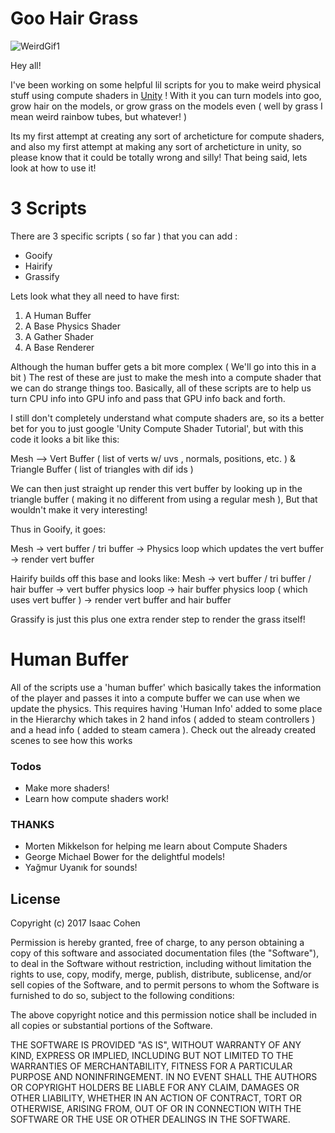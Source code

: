 # Goo Hair Grass

![WeirdGif1](http://i.imgur.com/Vhyzuig.gifv)

Hey all! 

I've been working on some helpful lil scripts for you to make weird physical stuff using compute shaders in [Unity] ! With it you can turn models into goo, grow hair on the models, or grow grass on the models even ( well by grass I mean weird rainbow tubes, but whatever! )

Its my first attempt at creating any sort of archeticture for compute shaders, and also my first attempt at making any sort of archeticture in unity, so please know that it could be totally wrong and silly!  That being said, lets look at how to use it!


# 3 Scripts


There are 3 specific scripts ( so far ) that you can add :
  - Gooify
  - Hairify
  - Grassify
 
Lets look what they all need to have first:

1) A Human Buffer
2) A Base Physics Shader
3) A Gather Shader
4) A Base Renderer

Although the human buffer gets a bit more complex ( We'll go into this in a bit ) The rest of these are just to make the mesh into a compute shader that we can do strange things too. Basically, all of these scripts are to help us turn CPU info into GPU info and pass that GPU info back and forth. 

I still don't completely understand what compute shaders are, so its a better bet for you to just google 'Unity Compute Shader Tutorial', but with this code it looks a bit like this:

Mesh --> Vert Buffer ( list of verts w/ uvs , normals, positions, etc. ) & Triangle Buffer ( list of triangles with dif ids ) 

We can then just straight up render this vert buffer by looking up in the triangle buffer ( making it no different from using a regular mesh ), 
But that wouldn't make it very interesting!

Thus in Gooify, it goes:

Mesh -> vert buffer / tri buffer -> Physics loop which updates the vert buffer -> render vert buffer

Hairify builds off this base and looks like: 
Mesh -> vert buffer / tri buffer / hair buffer -> vert buffer physics loop -> hair buffer physics loop ( which uses vert buffer ) -> render vert buffer and hair buffer

Grassify is just this plus one extra render step to render the grass itself!

# Human Buffer

All of the scripts use a 'human buffer' which basically takes the information of the player and passes it into a compute buffer we can use when we update the physics. This requires having 'Human Info' added to some place in the Hierarchy which takes in 2 hand infos ( added to steam controllers ) and a head info ( added to steam camera ). Check out the already created scenes to see how this works




### Todos

 - Make more shaders!
 - Learn how compute shaders work!

### THANKS

 - Morten Mikkelson for helping me learn about Compute Shaders
 - George Michael Bower for the delightful models!
 - Yağmur Uyanık for sounds!

License
----
Copyright (c)  2017  Isaac Cohen

Permission is hereby granted, free of charge, to any person obtaining a copy
of this software and associated documentation files (the "Software"), to deal
in the Software without restriction, including without limitation the rights
to use, copy, modify, merge, publish, distribute, sublicense, and/or sell
copies of the Software, and to permit persons to whom the Software is
furnished to do so, subject to the following conditions:

The above copyright notice and this permission notice shall be included in all
copies or substantial portions of the Software.

THE SOFTWARE IS PROVIDED "AS IS", WITHOUT WARRANTY OF ANY KIND, EXPRESS OR
IMPLIED, INCLUDING BUT NOT LIMITED TO THE WARRANTIES OF MERCHANTABILITY,
FITNESS FOR A PARTICULAR PURPOSE AND NONINFRINGEMENT. IN NO EVENT SHALL THE
AUTHORS OR COPYRIGHT HOLDERS BE LIABLE FOR ANY CLAIM, DAMAGES OR OTHER
LIABILITY, WHETHER IN AN ACTION OF CONTRACT, TORT OR OTHERWISE, ARISING FROM,
OUT OF OR IN CONNECTION WITH THE SOFTWARE OR THE USE OR OTHER DEALINGS IN THE
SOFTWARE.



[//]: # (These are reference links used in the body of this note and get stripped out when the markdown processor does its job. There is no need to format nicely because it shouldn't be seen. Thanks SO - http://stackoverflow.com/questions/4823468/store-comments-in-markdown-syntax)

   [UNITY]: <https://unity3d.com/>

